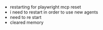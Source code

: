 - restarting for playwright mcp reset
- i need to restart in order to use new agents
- need to re start
- cleared memory
